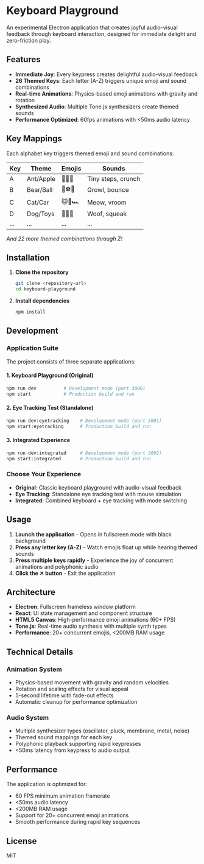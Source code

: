 # Keyboard Playground

An experimental Electron application that creates joyful audio-visual feedback through keyboard interaction, designed for immediate delight and zero-friction play.

## Features

- **Immediate Joy**: Every keypress creates delightful audio-visual feedback
- **26 Themed Keys**: Each letter (A-Z) triggers unique emoji and sound combinations
- **Real-time Animations**: Physics-based emoji animations with gravity and rotation
- **Synthesized Audio**: Multiple Tone.js synthesizers create themed sounds
- **Performance Optimized**: 60fps animations with <50ms audio latency

## Key Mappings

Each alphabet key triggers themed emoji and sound combinations:

| Key | Theme | Emojis | Sounds |
|-----|-------|--------|---------|
| A | Ant/Apple | 🐜🍎🍏 | Tiny steps, crunch |
| B | Bear/Ball | 🐻⚽🏀 | Growl, bounce |
| C | Cat/Car | 🐱🚗🏎️ | Meow, vroom |
| D | Dog/Toys | 🐶🦴🎾 | Woof, squeak |
| ... | ... | ... | ... |

*And 22 more themed combinations through Z!*

## Installation

1. **Clone the repository**
   ```bash
   git clone <repository-url>
   cd keyboard-playground
   ```

2. **Install dependencies**
   ```bash
   npm install
   ```

## Development

### Application Suite
The project consists of three separate applications:

#### 1. Keyboard Playground (Original)
```bash
npm run dev          # Development mode (port 3000)
npm start            # Production build and run
```

#### 2. Eye Tracking Test (Standalone)
```bash
npm run dev:eyetracking    # Development mode (port 3001)
npm start:eyetracking      # Production build and run
```

#### 3. Integrated Experience
```bash
npm run dev:integrated     # Development mode (port 3002)
npm start:integrated       # Production build and run
```

### Choose Your Experience
- **Original**: Classic keyboard playground with audio-visual feedback
- **Eye Tracking**: Standalone eye tracking test with mouse simulation
- **Integrated**: Combined keyboard + eye tracking with mode switching

## Usage

1. **Launch the application** - Opens in fullscreen mode with black background
2. **Press any letter key (A-Z)** - Watch emojis float up while hearing themed sounds
3. **Press multiple keys rapidly** - Experience the joy of concurrent animations and polyphonic audio
4. **Click the ✕ button** - Exit the application

## Architecture

- **Electron**: Fullscreen frameless window platform
- **React**: UI state management and component structure  
- **HTML5 Canvas**: High-performance emoji animations (60+ FPS)
- **Tone.js**: Real-time audio synthesis with multiple synth types
- **Performance**: 20+ concurrent emojis, <200MB RAM usage

## Technical Details

### Animation System
- Physics-based movement with gravity and random velocities
- Rotation and scaling effects for visual appeal
- 5-second lifetime with fade-out effects
- Automatic cleanup for performance optimization

### Audio System
- Multiple synthesizer types (oscillator, pluck, membrane, metal, noise)
- Themed sound mappings for each key
- Polyphonic playback supporting rapid keypresses
- <50ms latency from keypress to audio output

## Performance

The application is optimized for:
- 60 FPS minimum animation framerate
- <50ms audio latency
- <200MB RAM usage
- Support for 20+ concurrent emoji animations
- Smooth performance during rapid key sequences

## License

MIT